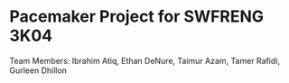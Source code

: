 # Pacemaker Project for SWFRENG 3K04
Team Members: 
Ibrahim Atiq, Ethan DeNure, Taimur Azam, Tamer Rafidi, Gurleen Dhillon
